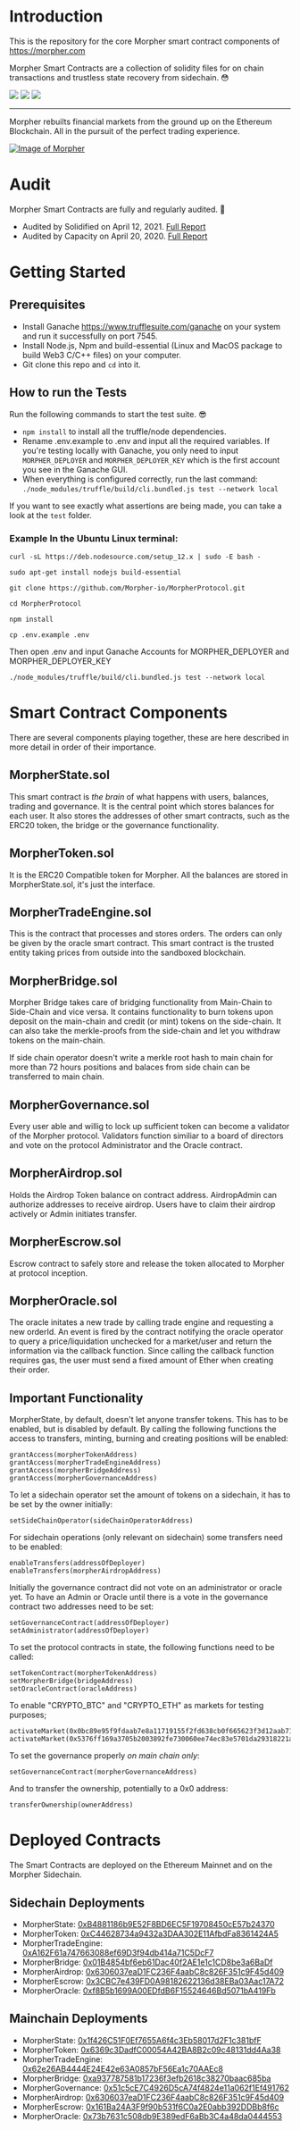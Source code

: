# Introduction
This is the repository for the core Morpher smart contract components of https://morpher.com

Morpher Smart Contracts are a collection of solidity files for on chain transactions and trustless state recovery from sidechain. 😳

![](https://img.shields.io/david/Morpher-io/MorpherProtocol) ![](https://img.shields.io/github/last-commit/Morpher-io/MorpherProtocol) ![](https://img.shields.io/github/license/Morpher-io/MorpherProtocol)

---

Morpher rebuilts financial markets from the ground up on the Ethereum Blockchain. All in the pursuit of the perfect trading experience.

[![Image of Morpher](./docs/laptop_phone_shot.3303f142.webp)](https://morpher.com)

# Audit

Morpher Smart Contracts are fully and regularly audited. 🙌

 * Audited by Solidified on April 12, 2021. [Full Report](./docs/solidified-audit-12.04.2021.pdf)
 * Audited by Capacity on April 20, 2020. [Full Report](./docs/Capacity-MorpherAudit2Result.pdf)


# Getting Started
## Prerequisites
* Install Ganache https://www.trufflesuite.com/ganache on your system and run it successfully on port 7545.
* Install Node.js, Npm and build-essential (Linux and MacOS package to build Web3 C/C++ files) on your computer. 
* Git clone this repo and `cd` into it.

## How to run the Tests
Run the following commands to start the test suite. 😎
* `npm install` to install all the truffle/node dependencies.
* Rename .env.example to .env and input all the required variables. If you're testing locally with Ganache, you only need to input `MORPHER_DEPLOYER` and `MORPHER_DEPLOYER_KEY` which is the first account you see in the Ganache GUI.
* When everything is configured correctly, run the last command: `./node_modules/truffle/build/cli.bundled.js test --network local
`

If you want to see exactly what assertions are being made, you can take a look at the `test` folder.

### Example In the Ubuntu Linux terminal:

`curl -sL https://deb.nodesource.com/setup_12.x | sudo -E bash -`

`sudo apt-get install nodejs build-essential`

`git clone https://github.com/Morpher-io/MorpherProtocol.git`

`cd MorpherProtocol`

`npm install`

`cp .env.example .env`

Then open .env and input Ganache Accounts for MORPHER_DEPLOYER and MORPHER_DEPLOYER_KEY

`./node_modules/truffle/build/cli.bundled.js test --network local`



# Smart Contract Components

There are several components playing together, these are here described in more detail in order of their importance.

## MorpherState.sol


This smart contract is _the brain_ of what happens with users, balances, trading and governance. It is the central point which stores balances for each user. It also stores the addresses of other smart contracts, such as the ERC20 token, the bridge or the governance functionality.

## MorpherToken.sol

It is the ERC20 Compatible token for Morpher. All the balances are stored in MorpherState.sol, it's just the interface.

## MorpherTradeEngine.sol

This is the contract that processes and stores orders. The orders can only be given by the oracle smart contract. This smart contract is the trusted entity taking prices from outside into the sandboxed blockchain.


## MorpherBridge.sol

Morpher Bridge takes care of bridging functionality from Main-Chain to Side-Chain and vice versa. It contains functionality to burn tokens upon deposit on the main-chain and credit (or mint) tokens on the side-chain. It can also take the merkle-proofs from the side-chain and let you withdraw tokens on the main-chain. 

If side chain operator doesn't write a merkle root hash to main chain for more than 72 hours positions and balaces from side chain can be transferred to main chain.

## MorpherGovernance.sol

Every user able and willig to lock up sufficient token can become a validator of the Morpher protocol. Validators function similiar to a board of directors and vote on the protocol Administrator and the Oracle contract.

## MorpherAirdrop.sol

Holds the Airdrop Token balance on contract address. AirdropAdmin can authorize addresses to receive airdrop. Users have to claim their airdrop actively or Admin initiates transfer.

## MorpherEscrow.sol

Escrow contract to safely store and release the token allocated to Morpher at protocol inception.

## MorpherOracle.sol

The oracle initates a new trade by calling trade engine and requesting a new orderId. An event is fired by the contract notifying the oracle operator to query a price/liquidation unchecked for a market/user and return the information via the callback function. Since calling the callback function requires gas, the user must send a fixed amount of Ether when creating their order.

## Important Functionality

MorpherState, by default, doesn't let anyone transfer tokens. This has to be enabled, but is disabled by default. By calling the following functions the access to transfers, minting, burning and creating positions will be enabled:

```
grantAccess(morpherTokenAddress)
grantAccess(morpherTradeEngineAddress)
grantAccess(morpherBridgeAddress)
grantAccess(morpherGovernanceAddress)
```

To let a sidechain operator set the amount of tokens on a sidechain, it has to be set by the owner initially:
```
setSideChainOperator(sideChainOperatorAddress)
```

For sidechain operations (only relevant on sidechain) some transfers need to be enabled:
```
enableTransfers(addressOfDeployer)
enableTransfers(morpherAirdropAddress)
```

Initially the governance contract did not vote on an administrator or oracle yet. To have an Admin or Oracle until there is a vote in the governance contract two addresses need to be set:
```
setGovernanceContract(addressOfDeployer)
setAdministrator(addressOfDeployer)
```

To set the protocol contracts in state, the following functions need to be called:

```
setTokenContract(morpherTokenAddress)
setMorpherBridge(bridgeAddress)
setOracleContract(oracleAddress)
```

To enable "CRYPTO_BTC" and "CRYPTO_ETH" as markets for testing purposes;
```
activateMarket(0x0bc89e95f9fdaab7e8a11719155f2fd638cb0f665623f3d12aab71d1a125daf9)
activateMarket(0x5376ff169a3705b2003892fe730060ee74ec83e5701da29318221aa782271779)
```

To set the governance properly _on main chain only_:
```
setGovernanceContract(morpherGovernanceAddress)
```

And to transfer the ownership, potentially to a 0x0 address:

```
transferOwnership(ownerAddress)
```

# Deployed Contracts

The Smart Contracts are deployed on the Ethereum Mainnet and on the Morpher Sidechain.

## Sidechain Deployments

* MorpherState: [0xB4881186b9E52F8BD6EC5F19708450cE57b24370](https://scan.morpher.com/address/0xb4881186b9e52f8bd6ec5f19708450ce57b24370)
* MorpherToken: [0xC44628734a9432a3DAA302E11AfbdFa8361424A5](https://scan.morpher.com/address/0xC44628734a9432a3DAA302E11AfbdFa8361424A5)
* MorpherTradeEngine: [0xA162F61a747663088ef69D3f94db414a71C5DcF7](https://scan.morpher.com/address/0xA162F61a747663088ef69D3f94db414a71C5DcF7)
* MorpherBridge: [0x01B4854bf6eb61Dac40f2AE1e1c1CD8be3a6BaDf](https://scan.morpher.com/address/0x01B4854bf6eb61Dac40f2AE1e1c1CD8be3a6BaDf)
* MorpherAirdrop: [0x6306037eaD1FC236F4aabC8c826F351c9F45d409](https://scan.morpher.com/address/0x6306037eaD1FC236F4aabC8c826F351c9F45d409)
* MorpherEscrow: [0x3CBC7e439FD0A98182622136d38EBa03Aac17A72](https://scan.morpher.com/address/0x3CBC7e439FD0A98182622136d38EBa03Aac17A72)
* MorpherOracle: [0xf8B5b1699A00EDfdB6F15524646Bd5071bA419Fb](https://scan.morpher.com/address/0xf8B5b1699A00EDfdB6F15524646Bd5071bA419Fb)


## Mainchain Deployments

* MorpherState: [0x1f426C51F0Ef7655A6f4c3Eb58017d2F1c381bfF](https://etherscan.io/address/0x1f426C51F0Ef7655A6f4c3Eb58017d2F1c381bfF)
* MorpherToken: [0x6369c3DadfC00054A42BA8B2c09c48131dd4Aa38](https://etherscan.io/address/0x6369c3DadfC00054A42BA8B2c09c48131dd4Aa38)
* MorpherTradeEngine: [0x62e26AB4444E24E42e63A0857bF56Ea1c70AAEc8](https://etherscan.io/address/0x62e26AB4444E24E42e63A0857bF56Ea1c70AAEc8)
* MorpherBridge: [0xa937787581b17236f3efb2618c38270baac685ba](https://etherscan.io/address/0xa937787581b17236f3efb2618c38270baac685ba)
* MorpherGovernance: [0x51c5cE7C4926D5cA74f4824e11a062f1Ef491762](https://etherscan.io/address/0x51c5cE7C4926D5cA74f4824e11a062f1Ef491762)
* MorpherAirdrop: [0x6306037eaD1FC236F4aabC8c826F351c9F45d409](https://etherscan.io/address/0x6306037eaD1FC236F4aabC8c826F351c9F45d409)
* MorpherEscrow: [0x161Ba24A3F9f90b531f6C0a2E0abb392DDBb8f6c](https://etherscan.io/address/0x161Ba24A3F9f90b531f6C0a2E0abb392DDBb8f6c)
* MorpherOracle: [0x73b7631c508db9E389edF6aBb3C4a48da0444553](https://etherscan.io/address/0x73b7631c508db9E389edF6aBb3C4a48da0444553)